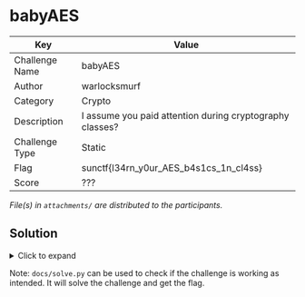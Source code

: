 # babyAES

| Key            | Value                                                    |
|----------------|----------------------------------------------------------|
| Challenge Name | babyAES                                                  |
| Author         | warlocksmurf                                             |
| Category       | Crypto                                                   |
| Description    | I assume you paid attention during cryptography classes? |
| Challenge Type | Static                                                   |
| Flag           | sunctf{l34rn_y0ur_AES_b4s1cs_1n_cl4ss}                   |
| Score          | ???                                                      |

*File(s) in `attachments/` are distributed to the participants.*

## Solution

<details>
<summary>Click to expand</summary>

Decrypt the flag with AES in CBC mode.

</details>

Note: `docs/solve.py` can be used to check if the challenge is working as intended. It will solve the challenge and get
the flag.
